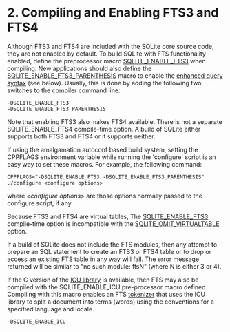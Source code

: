 # 2\. Compiling and Enabling FTS3 and FTS4



 Although FTS3 and FTS4 are included with the SQLite core source code, they are not
 enabled by default. To build SQLite with FTS functionality enabled, define
 the preprocessor macro [SQLITE\_ENABLE\_FTS3](compile.html#enable_fts3) when compiling. New applications
 should also define the [SQLITE\_ENABLE\_FTS3\_PARENTHESIS](compile.html#enable_fts3_parenthesis) macro to enable the
 [enhanced query syntax](fts3.html#_set_operations_using_the_enhanced_query_syntax) (see below). Usually, this is done by adding the
 following two switches to the compiler command line:




```
-DSQLITE_ENABLE_FTS3
-DSQLITE_ENABLE_FTS3_PARENTHESIS

```


 Note that enabling FTS3 also makes FTS4 available. There is not a separate
 SQLITE\_ENABLE\_FTS4 compile\-time option. A build of SQLite either supports
 both FTS3 and FTS4 or it supports neither.




 If using the amalgamation autoconf based build system, setting the CPPFLAGS
 environment variable while running the 'configure' script is an easy
 way to set these macros. For example, the following command:




```
CPPFLAGS="-DSQLITE_ENABLE_FTS3 -DSQLITE_ENABLE_FTS3_PARENTHESIS" ./configure <configure options>

```


 where *\<configure options\>* are those options normally passed to
 the configure script, if any.




 Because FTS3 and FTS4 are virtual tables, The [SQLITE\_ENABLE\_FTS3](compile.html#enable_fts3) compile\-time option
 is incompatible with the [SQLITE\_OMIT\_VIRTUALTABLE](compile.html#omit_virtualtable) option.




 If a build of SQLite does not include the FTS modules, then any attempt to prepare an
 SQL statement to create an FTS3 or FTS4 table or to drop or access an existing
 FTS table in any way will fail. The error message returned will be similar
 to "no such module: ftsN" (where N is either 3 or 4\).




 If the C version of the [ICU library](https://icu.unicode.org)
 is available, then FTS may also be compiled with the SQLITE\_ENABLE\_ICU
 pre\-processor macro defined. Compiling with this macro enables an FTS
 [tokenizer](fts3.html#tokenizer) that uses the ICU library to split a document into terms
 (words) using the conventions for a specified language and locale.




```
-DSQLITE_ENABLE_ICU

```


